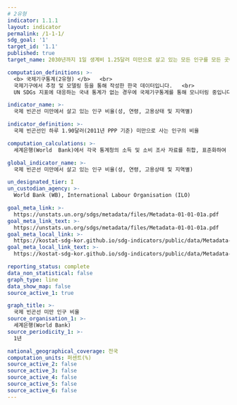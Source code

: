 ```yaml
---
# 2유형 
indicator: 1.1.1
layout: indicator
permalink: /1-1-1/
sdg_goal: '1'
target_id: '1.1'
published: true
target_name: 2030년까지 1일 생계비 1.25달러 미만으로 살고 있는 모든 인구를 모든 곳에서 종식

computation_definitions: >-
  <b> 국제기구통계(2유형) </b>   <br>
  국제기구에서 추정 및 모델링 등을 통해 작성한 한국 데이터입니다.   <br>
  UN SDGs 지표에 대응하는 국내 통계가 없는 경우에 국제기구통계를 통해 모니터링 중입니다. 

indicator_name: >-
  국제 빈곤선 미만에서 살고 있는 인구 비율(성, 연령, 고용상태 및 지역별)

indicator_definition: >-
  국제 빈곤선인 하루 1.90달러(2011년 PPP 기준) 미만으로 사는 인구의 비율

computation_calculations: >-
  세계은행(World  Bank)에서 각국 통계청의 소득 및 소비 조사 자료를 취합, 표준화하여 추정

global_indicator_name: >-
  국제 빈곤선 미만에서 살고 있는 인구 비율(성, 연령, 고용상태 및 지역별)

un_designated_tier: I
un_custodian_agency: >-
  World Bank (WB), International Labour Organisation (ILO)

goal_meta_link: >-
  https://unstats.un.org/sdgs/metadata/files/Metadata-01-01-01a.pdf
goal_meta_link_text: >-
  https://unstats.un.org/sdgs/metadata/files/Metadata-01-01-01a.pdf
goal_meta_local_link: >-
  https://kostat-sdg-kor.github.io/sdg-indicators/public/data/Metadata-01-01-01_KOR.pdf
goal_meta_local_link_text: >-
  https://kostat-sdg-kor.github.io/sdg-indicators/public/data/Metadata-01-01-01_KOR.pdf

reporting_status: complete
data_non_statistical: false
graph_type: line
data_show_map: false
source_active_1: true

graph_title: >-
  국제 빈곤선 미만 인구 비율
source_organisation_1: >-
  세계은행(World Bank)
source_periodicity_1: >-
  1년

national_geographical_coverage: 전국
computation_units: 퍼센트(%)
source_active_2: false
source_active_3: false
source_active_4: false
source_active_5: false
source_active_6: false
---
```

